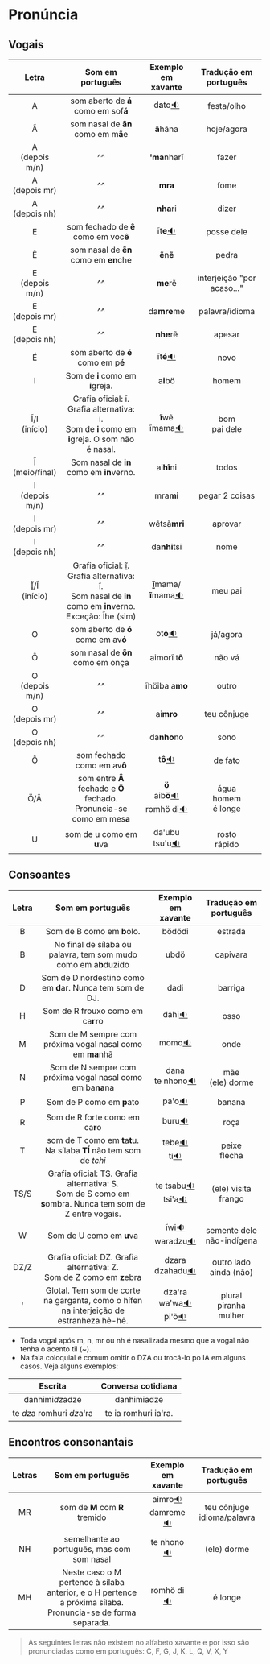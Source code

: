 # Pronúncia

## Vogais

|Letra | Som em português | Exemplo em xavante | Tradução em português |
|:----:|:----------------:|:-------:|:--------:|
| A | som aberto de **á** como em sof**á** | d**a**to[🔉](audios/dato.mp3)  | festa/olho |
| Ã | som nasal de **ãn** como em m**ã**e | **ã**hãna | hoje/agora |
| A<br>(depois m/n) | ^^ | **ꞌma**nharĩ | fazer |
| A<br>(depois mr) | ^^ | **mra** | fome |
| A<br>(depois nh) | ^^ | **nha**ri | dizer |
| E | som fechado de **ê** como em voc**ê** | ĩt**e**[🔉](audios/ite.mp3) | posse dele
| Ẽ | som nasal de **ẽn** como em **en**che | **ẽ**n**ẽ** | pedra
| E<br>(depois m/n) | ^^ | **me**rẽ | interjeição "por acaso..."
| E<br>(depois mr) | ^^ | da**mre**me | palavra/idioma
| E<br>(depois nh) | ^^ | **nhe**rẽ | apesar |
| É | som aberto de **é** como em p**é** | ĩt**é**[🔉](audios/itee.mp3) | novo
| I | Som de **i** como em **i**greja. | a**i**bö | homem
| Ĩ/I<br>(início) | Grafia oficial: ĩ. Grafia alternativa: i. <br> Som de **i** como em **i**greja. O som não é nasal. | **ĩ**wẽ<br>ĩmama[🔉](audios/imama.mp3) | bom<br>pai dele
| Ĩ<br>(meio/final) | Som nasal de **in** como em **in**verno. | ai**hĩ**ni | todos |
| I<br>(depois m/n) | ^^ | mra**mi** | pegar 2 coisas  
| I<br>(depois mr) | ^^ | wẽtsã**mri** | aprovar
| I<br>(depois nh) | ^^ | da**nhi**tsi | nome |
| Ĩ̱/Ĩ<br>(início)| Grafia oficial: ĩ̱. Grafia alternativa: ĩ. <br>Som nasal de **in** como em **in**verno.<br>Exceção: Ĩhe (sim) | **ĩ̱**mama/**ĩ**mama[🔉](audios/inmama.mp3) | meu pai
| O | som aberto de **ó** como em av**ó** | ot**o**[🔉](audios/oto.mp3) | já/agora
| Õ | som nasal de **õn** como em onça | aimorĩ t**õ** | não vá
| O<br>(depois m/n) | ^^ | ĩhöiba a**mo** | outro
| O<br>(depois mr) | ^^ | ai**mro** | teu cônjuge
| O<br>(depois nh) | ^^ | da**nho**no | sono |
| Ô | som fechado como em av**ô** | t**ô**[🔉](audios/to.mp3) | de fato
| Ö/Â | som entre **Â** fechado e **Ô** fechado. Pronuncia-se como em mes**a** | **ö**<br> aib**ö**[🔉](audios/aibo.mp3)<br>romhö di[🔉](audios/romhoodi.mp3) | água<br> homem <br>é longe|
| U | som de u como em **u**va | daꞌubu<br>tsuꞌu[🔉](audios/tsuu.mp3) | rosto<br>rápido

## Consoantes

|Letra | Som em português | Exemplo em xavante | Tradução em português |
|:----:|:----------------:|:-------:|:--------:|
| B | Som de B como em **b**olo. | bödödi | estrada
| B | No final de sílaba ou palavra, tem som mudo como em a**b**duzido | ubdö | capivara
| D | Som de D nordestino como em **d**ar. Nunca tem som de DJ. | dadi | barriga
| H | Som de R frouxo como em ca**rr**o | dahi[🔉](audios/dahi.mp3) | osso
| M | Som de M sempre com próxima vogal nasal como em **ma**nhã | momo[🔉](audios/momo.mp3) | onde
| N | Som de N sempre com próxima vogal nasal como em ba**na**na | dana <br> te nhono[🔉](audios/tenhono.mp3) | mãe <br> (ele) dorme |
| P | Som de P como em **p**ato | paꞌo[🔉](audios/pao.mp3) | banana
| R | Som de R forte como em ca**r**o | buru[🔉](audios/buru.mp3) | roça
| T | som de T como em **t**a**t**u. Na sílaba **TÍ** não tem som de *tchi* | tebe[🔉](audios/tebe.mp3)<br> ti[🔉](audios/ti.mp3) | peixe<br> flecha
| TS/S | Grafia oficial: TS. Grafia alternativa: S.<br> Som de S como em **s**ombra. Nunca tem som de Z entre vogais. | te tsabu[🔉](audios/tetsabu.mp3)<br>tsiꞌa[🔉](audios/tsia.mp3) | (ele) visita<br>frango |
| W | Som de U como em **u**va | ĩwi[🔉](audios/iwi.mp3)<br> waradzu[🔉](audios/waradzu.mp3) | semente dele<br>não-indígena
| DZ/Z | Grafia oficial: DZ. Grafia alternativa: Z.<br> Som de Z como em **z**ebra | dzara<br> dzahadu[🔉](audios/dzahadu.mp3) | outro lado<br>ainda (não)
| ꞌ | Glotal. Tem som de corte na garganta, como o hífen na interjeição de estranheza hê-hê. | dzaꞌra<br>waꞌwa[🔉](audios/wawa.mp3)<br> piꞌõ[🔉](audios/pio.mp3) | plural<br>piranha<br> mulher

- Toda vogal após m, n, mr ou nh é nasalizada mesmo que a vogal não tenha o acento til (~).
- Na fala coloquial é comum omitir o DZA ou trocá-lo po IA em alguns casos. Veja alguns exemplos:
  
| Escrita | Conversa cotidiana |
|:---:|:---:|
| danhimi*dz*adze | danhimiadze |
| te *dz*a romhuri *dz*aꞌra | te ia romhuri iaꞌra. |


## Encontros consonantais

|Letras | Som em português | Exemplo em xavante | Tradução em português |
|:----:|:----------------:|:-------:|:--------:|
| MR | som de **M** com **R** tremido | aimro[🔉](audios/aimro.mp3)<br> damreme[🔉](audios/damreme.mp3) | teu cônjuge<br> idioma/palavra
| NH | semelhante ao português, mas com som nasal | te nhono[🔉](audios/tenhono.mp3) | (ele) dorme
| MH | Neste caso o M pertence à sílaba anterior, e o H pertence a próxima sílaba. Pronuncia-se de forma separada. | romhö di[🔉](audios/romhoodi.mp3) | é longe

> As seguintes letras não existem no alfabeto xavante e por isso são pronunciadas como em português: C, F, G, J, K, L, Q, V, X, Y
